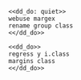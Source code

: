 ~~~~
<<dd_do: quiet>>
webuse margex
rename group class
<</dd_do>>
~~~~

~~~~
<<dd_do>>
regress y i.class
margins class
<</dd_do>>
~~~~
